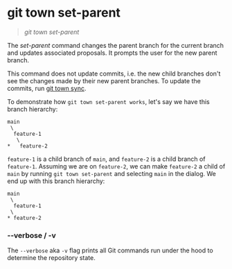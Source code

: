 # git town set-parent

> _git town set-parent_

The _set-parent_ command changes the parent branch for the current branch and
updates associated proposals. It prompts the user for the new parent branch.

This command does not update commits, i.e. the new child branches don't see the
changes made by their new parent branches. To update the commits, run
[git town sync](sync.md).

To demonstrate how `git town set-parent works`, let's say we have this branch
hierarchy:

```
main
 \
  feature-1
   \
*   feature-2
```

`feature-1` is a child branch of `main`, and `feature-2` is a child branch of
`feature-1`. Assuming we are on `feature-2`, we can make `feature-2` a child of
`main` by running `git town set-parent` and selecting `main` in the dialog. We
end up with this branch hierarchy:

```
main
 \
  feature-1
 \
* feature-2
```

### --verbose / -v

The `--verbose` aka `-v` flag prints all Git commands run under the hood to
determine the repository state.
